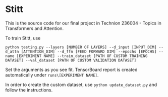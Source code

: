 # Stitt
This is the source code for our final project in Technion 236004 - Topics in Transformers and Attention.

To train Stitt, use
```
python testing.py --layers [NUMBER OF LAYERS] --d_input [INPUT_DIM] --d_attn [ATTENTION_DIM] --d_ffn [FEED FORWARD DIM] --epochs [EPOCHS] --name [EXPERIMENT NAME] --train_dataset [PATH OF CUSTOM TRAINING DATASET] --val_dataset [PATH OF CUSTOM VALIDATION DATASET]
```
Set the arguments as you see fit. TensorBoard report is created automatically under `runs\[EXPERIMENT NAME]`.

In order to create the custom dataset, use `python update_dataset.py` and follow the instructions.

